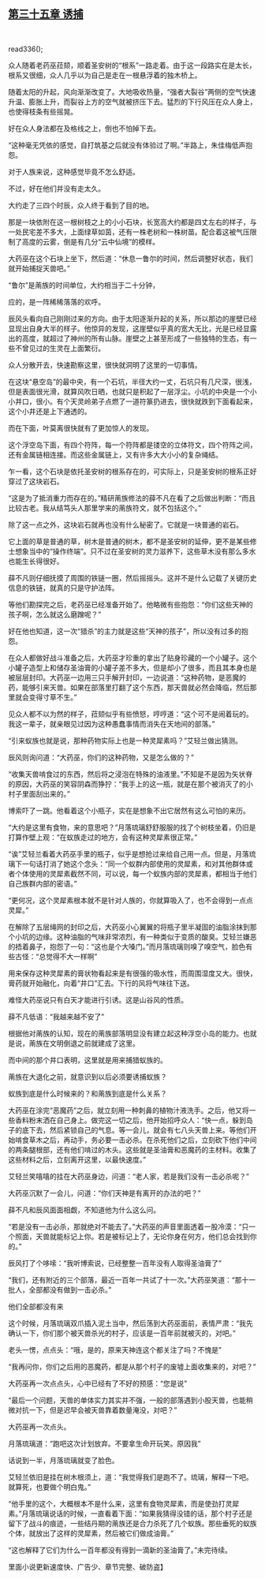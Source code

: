 ## [第三十五章 诱捕](https://www.xxbiquge.com/11_11207/9112881.html)
﻿

  read336();<!--章节内容开始-->

  众人随着老药巫菈颏，顺着圣安树的“根系”一路走着。由于这一段路实在是太长，根系又很细，众人几乎以为自己是走在一根悬浮着的独木桥上。

  随着太阳的升起，风向渐渐改变了。大地吸收热量，“强者大裂谷”两侧的空气快速升温、膨胀上升，而裂谷上方的空气就被挤压下去。猛烈的下行风压在众人身上，也使得枝条有些摇晃。

  好在众人身法都在及格线之上，倒也不怕掉下去。

  “这种毫无凭依的感觉，自打筑基之后就没有体验过了啊。”半路上，朱佳梅低声抱怨。

  对于人族来说，这种感觉毕竟不怎么舒适。

  不过，好在他们并没有走太久。

  大约走了三四个时辰，众人终于看到了目的地。

  那是一块依附在这一根树枝之上的小小石块，长宽高大约都是四丈左右的样子，与一处民宅差不多大，上面绿草如茵，还有一株老树和一株树苗。配合着这被气压限制了高度的云雾，倒是有几分“云中仙境”的模样。

  大药巫在这个石块上坐下，然后道：“休息一鲁尔的时间，然后调整好状态，我们就开始捕捉天兽吧。”

  “鲁尔”是萳族的时间单位，大约相当于二十分钟，

  应的，是一阵稀稀落落的欢呼。

  辰风头看向自己刚刚过来的方向。由于太阳逐渐升起的关系，所以那边的崖壁已经显现出自身大半的样子。他惊异的发现，这崖壁似乎真的宽大无比，光是已经显露出的高度，就超过了神州的所有山脉。崖壁之上甚至形成了一些独特的生态，有一些不曾见过的生灵在上面繁衍。

  众人分散开去，快速勘察这里，很快就洞明了这里的一切事情。

  在这块“悬空岛”的最中央，有一个石坑，半径大约一丈，石坑只有几尺深，很浅，但是表面很光滑，就算风吹日晒，也就只是积起了一层浮尘。小坑的中央是一个小小井口，很小。有个天灵岭弟子点燃了一道符篆扔进去，很快就跌到下面看起来，这个小井还是上下通透的。

  而在下面，叶莫离很快就有了更加惊人的发现。

  这个浮空岛下面，有四个符阵，每一个符阵都是镂空的立体符文，四个符阵之间，还有金属链相连接。而这些金属链上，又有许多大大小小的复杂绳结。

  乍一看，这个石块是依托圣安树的根系存在的，可实际上，只是圣安树的根系正好穿过了这块岩石。

  “这是为了抵消重力而存在的。”精研萳族修法的薛不凡在看了之后做出判断：“而且比较古老。我从结笃头人那里学来的萳族符文，就不包括这个。”

  除了这一点之外，这块岩石就再也没有什么秘密了。它就是一块普通的岩石。

  它上面的草是普通的草，树木是普通的树木，都不是圣安树的延伸，更不是某些修士想象当中的“操作终端”。只不过在圣安树的灵力滋养下，这些草木没有那么多水也能生长得很好。

  薛不凡则仔细抚摸了周围的铁链一圈，然后摇摇头。这并不是什么记载了关键历史信息的铁链，就真的只是守护法阵。

  等他们勘探完之后，老药巫已经准备开始了。他略微有些抱怨：“你们这些天神的孩子啊，怎么就这么磨蹭呢？”

  好在他也知道，这一次“猎杀”的主力就是这些“天神的孩子”，所以没有过多的抱怨。

  在众人都做好战斗准备之后，大药巫才珍重的拿出了贴身珍藏的一个小罐子。这个小罐子造型上和储存圣油膏的小罐子差不多大，但是却小了很多，而且其本身也是被层层封印。大药巫一边用三只手解开封印，一边说道：“这种药物，是恶魔的药，能够引来天兽。如果在部落里打翻了这个东西，那天兽就必然会降临，然后那里就会变得寸草不生。”

  见众人都不以为然的样子，菈颏似乎有些愤怒，哼哼道：“这个可不是闹着玩的。我这一辈子，就亲眼见过因为这种愚蠢事情而消失在天地间的部落。”

  “引来蚁族也就是说，那种药物实际上也是一种灵犀素吗？”艾轻兰做出猜测。

  辰风则询问道：“大药巫，你们的这种药物，又是怎么做的？”

  “收集天兽啃食过的东西，然后将之浸泡在特殊的油液里。”不知是不是因为矢状脊的原因，大药巫的笑容阴森而狰狞：“我手上的这一瓶，就是在那个被消灭了的小村子里面刮出来的。”

  博索吓了一跳。他看着这个小瓶子，实在是想象不出它居然有这么可怕的来历。

  “大约是这里有食物，来的意思吧？”月落琉璃舒舒服服的找了个树枝坐着，仍旧是打算作壁上观：“在蚁族走过的地方，会有这种灵犀素很正常。”

  “诶”艾轻兰看着大药巫手里的瓶子，似乎是想抢过来给自己用一点。但是，月落琉璃下一句话打消了她这个念头：“同一个蚁群内部使用的灵犀素，和对其他群体或者个体使用的灵犀素截然不同，可以说，每一个蚁族内部的灵犀素，都相当于他们自己族群内部的密语。”

  “更何况，这个灵犀素根本就不是针对人族的，你就算吸入了，也不会得到一点点灵犀。”

  在解除了五层绳网的封印之后，大药巫小心翼翼的将瓶子里半凝固的油脂涂抹到那个小坑的边缘。这种油脂的气味非常浓烈，有一种类似于变质的酸臭。艾轻兰嫌恶的捂着鼻子，抱怨了一句：“这也是个大嗓门。”而月落琉璃则嗅了嗅空气，脸色有些古怪：“总觉得不大一样啊”

  用来保存这种灵犀素的膏状物看起来是有很强的吸水性，而周围湿度又大。很快，膏药就开始融化，向着“井口”汇去。下行的风将气味往下送。

  难怪大药巫说只有白天才能进行引诱。这是山谷风的性质。

  薛不凡低语：“我越来越不安了”

  根据他对萳族的认知，现在的萳族部落明显没有建立起这种浮空小岛的能力。也就是说，萳族在文明倒退之前就建成了这里。

  而中间的那个井口表明，这里就是用来捕猎蚁族的。

  萳族在大退化之前，就意识到以后必须要诱捕蚁族？

  蚁族到底是什么时候来的？和萳族到底是什么关系？

  大药巫在涂完“恶魔药”之后，就立刻用一种刺鼻的植物汁液洗手。之后，他又将一些香料粉末洒在自己身上。做完这一切之后，他开始招呼众人：“快一点，躲到岛子的底下去，然后紧锁自己的气息。等一会儿，就会有七八头天兽上来。等他们开始啃食草木之后，再动手，务必要一击必杀。在杀死他们之后，立刻砍下他们中间的两条腿根部，还有他们啃过的木头。这些就是圣油膏和恶魔药的主材料。收集了这些材料之后，立刻离开这里，以最快速度。”

  艾轻兰笑嘻嘻的挂在大药巫身边，问道：“老人家，若是我们没有一击必杀呢？”

  大药巫沉默了一会儿，问道：“你们天神是有离开的办法的吧？”

  薛不凡和辰风面面相觑，不知道他为什么这么问。

  “若是没有一击必杀，那就绝对不能去了。”大药巫的声音里面透着一股冷漠：“只一个照面，天兽就能标记上你。若是被标记上了，无论你身在何方，他们总会找到你的。”

  辰风打了个哆嗦：“我听博索说，已经整整一百年没有人取得圣油膏了”

  “我们，还有附近的三个部落，最近一百年一共试了十一次。”大药巫笑道：“那十一批人，全部都没有做到一击必杀。”

  他们全部都没有来

  这个时候，月落琉璃双爪插入泥土当中，然后荡到大药巫面前，表情严肃：“我先确认一下，你们那个被天兽杀光的村子，应该是一百年前就被灭的，对吧。”

  老头一愣，点点头：“哦，是的，原来天神连这个都关注了吗？不愧是”

  “我再问你，你们之后用的恶魔药，都是从那个村子的废墟上面收集来的，对吧？”

  大药巫再一次点点头，心中已经有了不好的预感：“您是说”

  “最后一个问题，天兽的单体实力其实并不强，一般的部落遇到小股天兽，也能稍微对抗一下，但是迟早会被天兽靠着数量淹没，对吧？”

  大药巫再一次点头。

  月落琉璃道：“跑吧这次计划放弃。不要拿生命开玩笑。原因我”

  话说到一半，月落琉璃就变了脸色。

  艾轻兰依旧是挂在树木根须上，道：“我觉得我们是跑不了。琉璃，解释一下吧。就算死，也要做个明白鬼。”

  “他手里的这个，大概根本不是什么来，这里有食物灵犀素，而是使劲打灵犀素。”月落琉璃说话的时候，一直看着下面：“如果我猜得没错的话，那个村子还是留下了战斗的痕迹，一些结丹期的萳族还是合力杀死了几个蚁族。那些垂死的蚁族个体，就放出了这样的灵犀素，然后被它们做成油膏。”

  “这也解释了它们为什么一百年都没有得到一滴新的圣油膏了。”未完待续。

  里面小说更新速度快、广告少、章节完整、破防盗】  <!--章节内容结束-->
